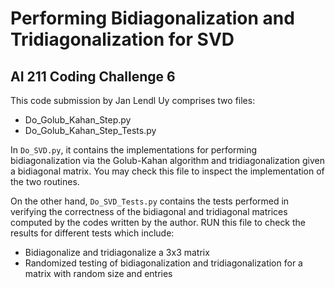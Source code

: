 # Performing Bidiagonalization and Tridiagonalization for SVD
## AI 211 Coding Challenge 6

This code submission by Jan Lendl Uy comprises two files:

- Do_Golub_Kahan_Step.py
- Do_Golub_Kahan_Step_Tests.py

In `Do_SVD.py`, it contains the implementations for performing bidiagonalization via the Golub-Kahan algorithm and tridiagonalization given a bidiagonal matrix. You may check this file to inspect the implementation of the two routines.

On the other hand, `Do_SVD_Tests.py` contains the tests performed in verifying the correctness of the bidiagonal and tridiagonal matrices computed by the codes written by the author. RUN this file to check the results for different tests which include:

- Bidiagonalize and tridiagonalize a 3x3 matrix
- Randomized testing of bidiagonalization and tridiagonalization for a matrix with random size and entries